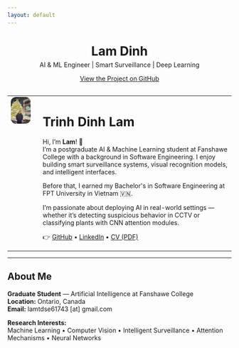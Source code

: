 ```yaml
---
layout: default
---
```


<div style="text-align: center; margin-bottom: 30px;">
  <h1 style="margin-bottom: 0;">Lam Dinh</h1>
  <p style="margin-top: 5px;">AI & ML Engineer | Smart Surveillance | Deep Learning</p>
  <a href="https://github.com/lamtdse61743/lamdinh.github.io">View the Project on GitHub</a>
</div>


<!-- Main content continues here -->

<table>
  <tr>
    <td style="vertical-align: top; padding-right: 20px;">
      <img src="assets/profile.jpg" width="180" style="border-radius: 12px; transform: scaleX(-1);">
    </td>
    <td>
      <h1>Trinh Dinh Lam</h1>
      <p>
        Hi, I’m <strong>Lam</strong>! 👋<br>
        I’m a postgraduate AI & Machine Learning student at Fanshawe College with a background in Software Engineering. I enjoy building smart surveillance systems, visual recognition models, and intelligent interfaces.
      </p>
      <p>
        Before that, I earned my Bachelor's in Software Engineering at FPT University in Vietnam 🇻🇳.
      </p>
      <p>
        I’m passionate about deploying AI in real-world settings — whether it’s detecting suspicious behavior in CCTV or classifying plants with CNN attention modules.
      </p>
      <p>
        👉 <a href="https://github.com/lamtdse61743">GitHub</a> • 
        <a href="https://www.linkedin.com/in/lam-dinh-9104b6306/">LinkedIn</a> • 
        <a href="cv.pdf">CV (PDF)</a>
      </p>
    </td>
  </tr>
</table>

---

## About Me

**Graduate Student** — Artificial Intelligence at Fanshawe College  
**Location:** Ontario, Canada  
**Email:** lamtdse61743 [at] gmail.com

**Research Interests:**  
Machine Learning • Computer Vision • Intelligent Surveillance • Attention Mechanisms • Neural Networks
